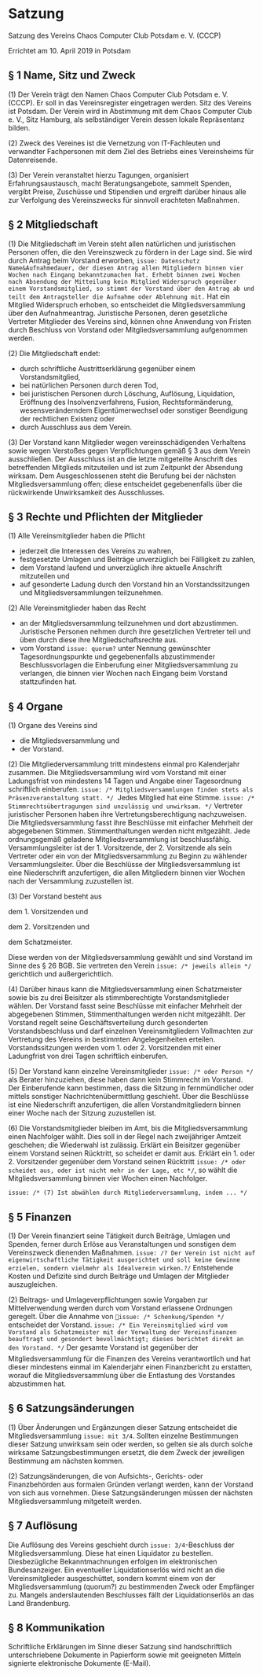 # Satzung

Satzung des Vereins
Chaos Computer Club Potsdam e. V. (CCCP)

Errichtet am 10. April 2019 in Potsdam



## § 1 Name, Sitz und Zweck

(1) Der Verein trägt den Namen Chaos Computer Club Potsdam e. V. (CCCP). Er soll in das Vereinsregister eingetragen werden. Sitz des Vereins ist Potsdam. Der Verein wird in Abstimmung mit dem Chaos Computer Club e. V., Sitz Hamburg, als selbständiger Verein dessen lokale Repräsentanz bilden.

(2) Zweck des Vereines ist die Vernetzung von IT-Fachleuten und verwandter Fachpersonen mit dem Ziel des Betriebs eines Vereinsheims für Datenreisende.

(3) Der Verein veranstaltet hierzu Tagungen, organisiert Erfahrungsaustausch, macht Beratungsangebote, sammelt Spenden, vergibt Preise, Zuschüsse und Stipendien und ergreift darüber hinaus alle zur Verfolgung des Vereinszwecks für sinnvoll erachteten Maßnahmen.



## § 2 Mitgliedschaft

(1) Die Mitgliedschaft im Verein steht allen natürlichen und juristischen Personen offen, die den Vereinszweck zu fördern in der Lage sind. Sie wird durch Antrag beim Vorstand erworben, `issue: Datenschutz Name&Aufnahmedauer, der diesen Antrag allen Mitgliedern binnen vier Wochen nach Eingang bekanntzumachen hat. Erhebt binnen zwei Wochen nach Absendung der Mitteilung kein Mitglied Widerspruch gegenüber einem Vorstandsmitglied, so stimmt der Vorstand über den Antrag ab und teilt dem Antragsteller die Aufnahme oder Ablehnung mit.` Hat ein Mitglied Widerspruch erhoben, so entscheidet die Mitgliedsversammlung über den Aufnahmeantrag. Juristische Personen, deren gesetzliche Vertreter Mitglieder des Vereins sind, können ohne Anwendung von Fristen durch Beschluss von Vorstand oder Mitgliedsversammlung aufgenommen werden.

(2) Die Mitgliedschaft endet:

* durch schriftliche Austrittserklärung gegenüber einem Vorstandsmitglied,
* bei natürlichen Personen durch deren Tod,
* bei juristischen Personen durch Löschung, Auflösung, Liquidation, Eröffnung des Insolvenzverfahrens, Fusion, Rechtsformänderung, wesensveränderndem Eigentümerwechsel oder sonstiger Beendigung der rechtlichen Existenz oder
* durch Ausschluss aus dem Verein.

(3) Der Vorstand kann Mitglieder wegen vereinsschädigenden Verhaltens sowie wegen Verstoßes gegen Verpflichtungen gemäß § 3 aus dem Verein ausschließen. Der Ausschluss ist an die letzte mitgeteilte Anschrift des betreffenden Mitglieds mitzuteilen und ist zum Zeitpunkt der Absendung wirksam. Dem Ausgeschlossenen steht die Berufung bei der nächsten Mitgliedsversammlung offen; diese entscheidet gegebenenfalls über die rückwirkende Unwirksamkeit des Ausschlusses.



## § 3 Rechte und Pflichten der Mitglieder

(1) Alle Vereinsmitglieder haben die Pflicht

* jederzeit die Interessen des Vereins zu wahren,
* festgesetzte Umlagen und Beiträge unverzüglich bei Fälligkeit zu zahlen,
* dem Vorstand laufend und unverzüglich ihre aktuelle Anschrift mitzuteilen und
* auf gesonderte Ladung durch den Vorstand hin an Vorstandssitzungen und Mitgliedsversammlungen teilzunehmen.

(2) Alle Vereinsmitglieder haben das Recht

* an der Mitgliedsversammlung teilzunehmen und dort abzustimmen. Juristische Personen nehmen durch ihre gesetzlichen Vertreter teil und üben durch diese ihre Mitgliedschaftsrechte aus.
* vom Vorstand `issue: quorum?` unter Nennung gewünschter Tagesordnungspunkte und gegebenenfalls abzustimmender Beschlussvorlagen die Einberufung einer Mitgliedsversammlung zu verlangen, die binnen vier Wochen nach Eingang beim Vorstand stattzufinden hat.


## § 4 Organe

(1) Organe des Vereins sind

* die Mitgliedsversammlung und
* der Vorstand.

(2) Die Mitgliederversammlung tritt mindestens einmal pro Kalenderjahr zusammen. Die Mitgliedsversammlung wird vom Vorstand mit einer Ladungsfrist von mindestens 14 Tagen und Angabe einer Tagesordnung schriftlich einberufen. `issue: /* Mitgliedsversammlungen finden stets als Präsenzveranstaltung statt. */`  Jedes Mitglied hat eine Stimme. `issue: /* Stimmrechtsübertragungen sind unzulässig und unwirksam. */` Vertreter juristischer Personen haben ihre Vertretungsberechtigung nachzuweisen. Die Mitgliedsversammlung fasst ihre Beschlüsse mit einfacher Mehrheit der abgegebenen Stimmen. Stimmenthaltungen werden nicht mitgezählt. Jede ordnungsgemäß geladene Mitgliedsversammlung ist beschlussfähig. Versammlungsleiter ist der 1. Vorsitzende, der 2. Vorsitzende als sein Vertreter oder ein von der Mitgliedsversammlung zu Beginn zu wählender Versammlungsleiter. Über die Beschlüsse der Mitgliedsversammlung ist eine Niederschrift anzufertigen, die allen Mitgliedern binnen vier Wochen nach der Versammlung zuzustellen ist.

(3) Der Vorstand besteht aus

dem 1. Vorsitzenden und

dem 2. Vorsitzenden und

dem Schatzmeister.

Diese werden von der Mitgliedsversammlung gewählt und sind Vorstand im Sinne des § 26 BGB. Sie vertreten den Verein `issue: /* jeweils allein */` gerichtlich und außergerichtlich.

(4) Darüber hinaus kann die Mitgliedsversammlung einen Schatzmeister sowie bis zu drei Beisitzer als stimmberechtigte Vorstandsmitglieder wählen. Der Vorstand fasst seine Beschlüsse mit einfacher Mehrheit der abgegebenen Stimmen, Stimmenthaltungen werden nicht mitgezählt. Der Vorstand regelt seine Geschäftsverteilung durch gesonderten Vorstandsbeschluss und darf einzelnen Vereinsmitgliedern Vollmachten zur Vertretung des Vereins in bestimmten Angelegenheiten erteilen. Vorstandssitzungen werden vom 1. oder 2. Vorsitzenden mit einer Ladungfrist von drei Tagen schriftlich einberufen.

(5) Der Vorstand kann einzelne Vereinsmitglieder `issue: /* oder Person */` als Berater hinzuziehen, diese haben dann kein Stimmrecht im Vorstand. Der Einberufende kann bestimmen, dass die Sitzung in fernmündlicher oder mittels sonstiger Nachrichtenübermittlung geschieht. Über die Beschlüsse ist eine Niederschrift anzufertigen, die allen Vorstandmitgliedern binnen einer Woche nach der Sitzung zuzustellen ist.

(6) Die Vorstandsmitglieder bleiben im Amt, bis die Mitgliedsversammlung einen Nachfolger wählt. Dies soll in der Regel nach zweijähriger Amtzeit geschehen; die Wiederwahl ist zulässig. Erklärt ein Beisitzer gegenüber einem Vorstand seinen Rücktritt, so scheidet er damit aus. Erklärt ein 1. oder 2. Vorsitzender gegenüber dem Vorstand seinen Rücktritt `issue: /* oder scheidet aus, oder ist nicht mehr in der Lage, etc */`, so wählt die Mitgliedsversammlung binnen vier Wochen einen Nachfolger.

`issue: /* (7) Ist abwählen durch Mitgliederversammlung, indem ... */`

## § 5 Finanzen

(1) Der Verein finanziert seine Tätigkeit durch Beiträge, Umlagen und Spenden, ferner durch Erlöse aus Veranstaltungen und sonstigen dem Vereinszweck dienenden Maßnahmen. `issue: /? Der Verein ist nicht auf eigenwirtschaftliche Tätigkeit ausgerichtet und soll keine Gewinne erzielen, sondern vielmehr als Idealverein wirken.?/` Entstehende Kosten und Defizite sind durch Beiträge und Umlagen der Mitglieder auszugleichen.

(2) Beitrags- und Umlageverpflichtungen sowie Vorgaben zur Mittelverwendung werden durch vom Vorstand erlassene Ordnungen geregelt. Über die Annahme von `issue: /* Schenkung/Spenden */` entscheidet der Vorstand. `issue: /* Ein Vereinsmitglied wird vom Vorstand als Schatzmeister mit der Verwaltung der Vereinsfinanzen beauftragt und gesondert bevollmächtigt; dieses berichtet direkt an den Vorstand. */` Der gesamte Vorstand ist gegenüber der Mitgliedsversammlung für die Finanzen des Vereins verantwortlich und hat dieser mindestens einmal im Kalenderjahr einen Finanzbericht zu erstatten, worauf die Mitgliedsversammlung über die Entlastung des Vorstandes abzustimmen hat.


## § 6 Satzungsänderungen

(1) Über Änderungen und Ergänzungen dieser Satzung entscheidet die Mitgliedsversammlung `issue: mit 3/4`. Sollten einzelne Bestimmungen dieser Satzung unwirksam sein oder werden, so gelten sie als durch solche wirksame Satzungsbestimmungen ersetzt, die dem Zweck der jeweiligen Bestimmung am nächsten kommen.

(2) Satzungsänderungen, die von Aufsichts-, Gerichts- oder Finanzbehörden aus formalen Gründen verlangt werden, kann der Vorstand von sich aus vornehmen. Diese Satzungsänderungen müssen der nächsten Mitgliedsversammlung mitgeteilt werden.



## § 7 Auflösung

Die Auflösung des Vereins geschieht durch `issue: 3/4`-Beschluss der Mitgliedsversammlung. Diese hat einen Liquidator zu bestellen. Diesbezügliche Bekanntmachnungen erfolgen im elektronischen Bundesanzeiger. Ein eventueller Liquidationserlös wird nicht an die Vereinsmitglieder ausgeschüttet, sondern kommt einem von der Mitgliedsversammlung (quorum?) zu bestimmenden Zweck oder Empfänger zu. Mangels anderslautenden Beschlusses fällt der Liquidationserlös an das Land Brandenburg.



## § 8 Kommunikation

Schriftliche Erklärungen im Sinne dieser Satzung sind handschriftlich unterschriebene Dokumente in Papierform sowie mit geeigneten Mitteln signierte elektronische Dokumente (E-Mail).

